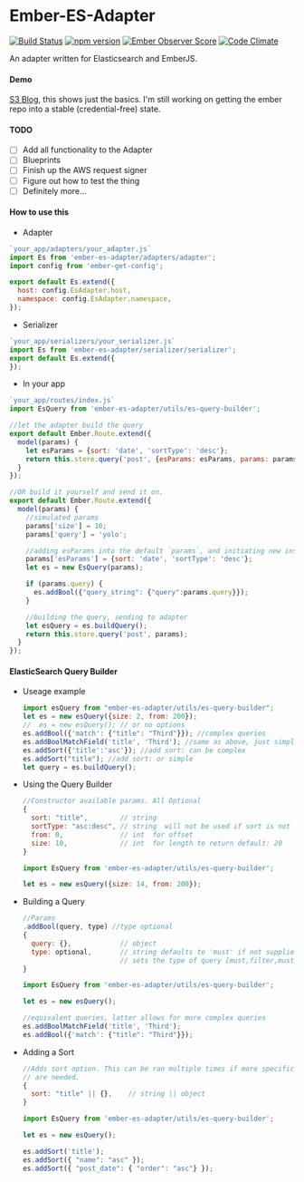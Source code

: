 # Ember-ES-Adapter
[![Build Status](https://travis-ci.org/seanstar12/ember-es-adapter.svg?branch=master)](https://travis-ci.org/seanstar12/ember-es-adapter)
[![npm version](https://badge.fury.io/js/ember-es-adapter.svg)](https://badge.fury.io/js/ember-es-adapter)
[![Ember Observer Score](http://emberobserver.com/badges/ember-es-adapter.svg)](http://emberobserver.com/addons/ember-es-adapter)
[![Code Climate](https://codeclimate.com/github/seanstar12/ember-es-adapter/badges/gpa.svg)](https://codeclimate.com/github/seanstar12/ember-es-adapter)

An adapter written for Elasticsearch and EmberJS.

#### Demo
[S3 Blog](http://ember-s3-blog-prod.s3-website-us-east-1.amazonaws.com/), this shows just the basics. I'm still working on
getting the ember repo into a stable (credential-free) state.

#### TODO
 - [ ] Add all functionality to the Adapter
 - [ ] Blueprints
 - [ ] Finish up the AWS request signer
 - [ ] Figure out how to test the thing
 - [ ] Definitely more...

#### How to use this

  * Adapter 

  ```javascript
  `your_app/adapters/your_adapter.js`
  import Es from 'ember-es-adapter/adapters/adapter';
  import config from 'ember-get-config';

  export default Es.extend({
    host: config.EsAdapter.host, 
    namespace: config.EsAdapter.namespace, 
  });
  ```

  * Serializer 

  ```javascript
  `your_app/serializers/your_serializer.js`
  import Es from 'ember-es-adapter/serializer/serializer';
  export default Es.extend({
  });
  ```
  * In your app 

  ```javascript
  `your_app/routes/index.js`
  import EsQuery from 'ember-es-adapter/utils/es-query-builder';

  //let the adapter build the query
  export default Ember.Route.extend({
    model(params) {
      let esParams = {sort: 'date', 'sortType': 'desc'};
      return this.store.query('post', {esParams: esParams, params: params});
    }
  });

  //OR build it yourself and send it on.
  export default Ember.Route.extend({
    model(params) {
      //simulated params
      params['size'] = 10;
      params['query'] = 'yolo';

      //adding esParams into the default `params`, and initiating new instance
      params['esParams'] = {sort: 'date', 'sortType': 'desc'};
      let es = new EsQuery(params);

      if (params.query) {
        es.addBool({"query_string": {"query":params.query}});
      }

      //building the query, sending to adapter
      let esQuery = es.buildQuery();
      return this.store.query('post', params);
    }
  });
  ```

#### ElasticSearch Query Builder
  * Useage example
    ```javascript
    import esQuery from "ember-es-adapter/utils/es-query-builder";
    let es = new esQuery({size: 2, from: 200});
    //  es = new esQuery(); // or no options
    es.addBool({'match': {"title": "Third"}}); //complex queries
    es.addBoolMatchField('title', 'Third'); //same as above, just simple
    es.addSort({'title':'asc'}); //add sort: can be complex
    es.addSort("title"); //add sort: or simple
    let query = es.buildQuery();
    ```

  * Using the Query Builder
    ```javascript
    //Constructor available params. All Optional
    {
      sort: "title",        // string  
      sortType: "asc:desc", // string  will not be used if sort is not defined
      from: 0,              // int  for offset
      size: 10,             // int  for length to return default: 20
    } 

    import EsQuery from 'ember-es-adapter/utils/es-query-builder';

    let es = new esQuery({size: 14, from: 200});
    ```
  * Building a Query
    ```javascript
    //Params
    .addBool(query, type) //type optional
    {
      query: {},            // object  
      type: optional,       // string defaults to 'must' if not supplied
                            // sets the type of query [must,filter,must_not,should]
    } 

    import EsQuery from 'ember-es-adapter/utils/es-query-builder';

    let es = new esQuery();

    //equivalent queries, latter allows for more complex queries
    es.addBoolMatchField('title', 'Third');
    es.addBool({'match': {"title": "Third"}});
    ```
  * Adding a Sort
    ```javascript
    //Adds sort option. This can be ran multiple times if more specific sorts
    // are needed. 
    {
      sort: "title" || {},    // string || object  
    } 

    import EsQuery from 'ember-es-adapter/utils/es-query-builder';

    let es = new esQuery();

    es.addSort('title');
    es.addSort({ "name": "asc" });
    es.addSort({ "post_date": { "order": "asc"} });
    ```

